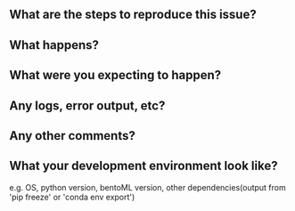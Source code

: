 What are the steps to reproduce this issue?
-------------------------------------------


What happens?
-------------


What were you expecting to happen?
----------------------------------


Any logs, error output, etc?
----------------------------


Any other comments?
-------------------


What your development environment look like?
----------------------------------------
e.g. OS, python version, bentoML version, other dependencies(output from 'pip freeze' or 'conda env export')
